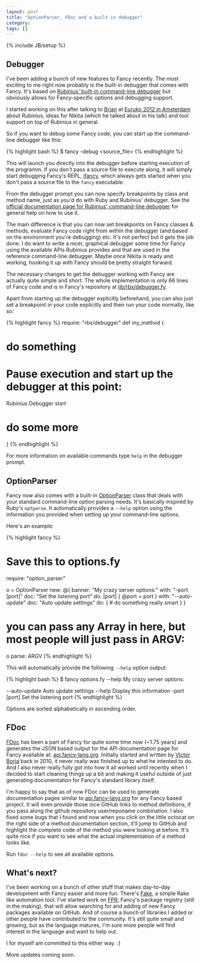 ```yaml
---
layout: post
title: "OptionParser, FDoc and a built in debugger"
category:
tags: []
---
```

{% include JB/setup %}

## Debugger

I've been adding a bunch of new features to Fancy recently.  The most
exciting to me right now probably is the built-in debugger that comes
with Fancy. It's based on
[Rubinius' built-in command-line debugger](http://rubini.us/doc/en/tools/debugger/)
but obviously allows for Fancy-specific options and debugging support.

I started working on this after talking to
[Brian](http://brixen.io/) at
[Euruko 2012 in Amsterdam](http://www.euruko2012.org/) about Rubinius,
ideas for Nikita (which he talked about in his talk) and tool support
on top of Rubinius in general.

So if you want to debug some Fancy code, you can start up the
command-line debugger like this:

{% highlight bash %}
$ fancy -debug <source_file>
{% endhighlight %}

This will launch you directly into the debugger before starting
execution of the programm. If you don't pass a source file to execute
along, it will simply start debugging Fancy's REPL,
[ifancy](https://github.com/bakkdoor/fancy/blob/master/bin/ifancy),
which always gets started when you don't pass a source file to the
`fancy` executable.

From the debugger prompt you can now specify breakpoints by class and
method name, just as you'd do with Ruby and Rubinius' debugger. See
the
[official documentation page for Rubinius' command-line debugger](http://rubini.us/doc/en/tools/debugger/)
for general help on how to use it.

The main difference is that you can now set breakpoints on Fancy
classes & methods, evaluate Fancy code right from within the debugger
(and based on the environment you're debugging) etc. It's not perfect
but it gets the job done. I do want to write a nicer, graphical
debugger some time for Fancy using the available APIs Rubinius
provides and that are used in the reference command-line
debugger. Maybe once Nikita is ready and working, hooking it up with
Fancy should be pretty straight forward.

The necessary changes to get the debugger working with Fancy are
actually quite simple and short. The whole implementation is only 66
lines of Fancy code and is in Fancy's repository at
[lib/rbx/debugger.fy](https://github.com/bakkdoor/fancy/blob/master/lib/rbx/debugger.fy).

Apart from starting up the debugger explicitly beforehand, you can
also just set a breakpoint in your code explicitly and then run your
code normally, like so:

{% highlight fancy %}
require: "rbx/debugger"
def my_method {
  # do something
  # Pause execution and start up the debugger at this point:
  Rubinius Debugger start
  # do some more
}
{% endhighlight %}

For more information on available commands type `help` in the debugger prompt.


## OptionParser

Fancy now also comes with a built-in [OptionParser](https://github.com/bakkdoor/fancy/blob/master/lib/option_parser.fy) class that deals
with your standard command-line option parsing needs. It's basically
inspired by Ruby's `optparse`. It automatically provides a `--help`
option using the information you provided when setting up your
command-line options.

Here's an example:

{% highlight fancy %}
# Save this to options.fy
require: "option_parser"

o = OptionParser new: @{
  banner: "My crazy server options:"
  with: "-port [port]" doc: "Set the listening port" do: |port| {
    @port = port
  }
  with: "--auto-update" doc: "Auto update settings" do: {
    # do something really smart
  }
}

# you can pass any Array in here, but most people will just pass in ARGV:
o parse: ARGV
{% endhighlight %}

This will automatically provide the following `--help` option output:

{% highlight bash %}
$ fancy options.fy --help
My crazy server options:

  --auto-update  Auto update settings
  --help         Display this information
  -port [port]   Set the listening port
{% endhighlight %}

Options are sorted alphabetically in ascending order.


## FDoc

[FDoc](https://github.com/bakkdoor/fancy/blob/master/bin/fdoc) has
been a part of Fancy for quite some time now (~1.75 years) and
generates the JSON based output for the API documentation page for
Fancy available at: [api.fancy-lang.org](http://api.fancy-lang.org/).
Initially started and written by
[Victor Borja](https://twitter.com/vborja) back in 2010, it never
really was finished up to what he intented to do. And I also never
really fully got into how it all worked until recently when I decided
to start cleaning things up a bit and making it useful outside of just
generating documentation for Fancy's standard library itself.

I'm happy to say that as of now FDoc can be used to generate
documentation pages similar to
[api.fancy-lang.org](http://api.fancy-lang.org/) for any Fancy based
project. It will even provide those nice GitHub links to method
definitions, if you pass along the github repository user/reponame
combination. I also fixed some bugs that I found and now when you
click on the little octocat on the right side of a method
documentation section, it'll jump to GitHub and highlight the complete
code of the method you were looking at before. It's quite nice if you
want to see what the actual implementation of a method looks like.

Run `fdoc --help` to see all available options.


## What's next?

I've been working on a bunch of other stuff that makes day-to-day
development with Fancy easier and more fun. There's
[Fake](http://github.com/fancy-lang/fake), a simple Rake like
automation tool. I've started work on
[FPR](https://github.com/fancy-lang/fpr), Fancy's package registry
(still in the making), that will allow searching for and adding of new
Fancy packages available on GitHub. And of course a bunch of libraries
I added or other people have contributed to the community. It's still
quite small and growing, but as the language matures, I'm sure more
people will find interest in the language and want to help out.

I for myself am committed to this either way. :)

More updates coming soon.